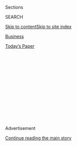 <div id="app">

<div>

<div>

<div>

<div class="NYTAppHideMasthead css-1q2w90k e1suatyy0">

<div class="section css-ui9rw0 e1suatyy2">

<div class="css-eph4ug er09x8g0">

<div class="css-6n7j50">

</div>

<span class="css-1dv1kvn">Sections</span>

<div class="css-10488qs">

<span class="css-1dv1kvn">SEARCH</span>

</div>

[Skip to content](#site-content)[Skip to site
index](#site-index)

</div>

<div id="masthead-section-label" class="css-1wr3we4 eaxe0e00">

[Business](https://www.nytimes3xbfgragh.onion/section/business)

</div>

<div class="css-10698na e1huz5gh0">

</div>

</div>

<div id="masthead-bar-one" class="section hasLinks css-15hmgas e1csuq9d3">

<div class="css-uqyvli e1csuq9d0">

</div>

<div class="css-1uqjmks e1csuq9d1">

</div>

<div class="css-9e9ivx">

[](https://myaccount.nytimes3xbfgragh.onion/auth/login?response_type=cookie&client_id=vi)

</div>

<div class="css-1bvtpon e1csuq9d2">

[Today’s
Paper](https://www.nytimes3xbfgragh.onion/section/todayspaper)

</div>

</div>

</div>

</div>

<div data-aria-hidden="false">

<div id="site-content" data-role="main">

<div>

<div class="css-1aor85t" style="opacity:0.000000001;z-index:-1;visibility:hidden">

<div class="css-1hqnpie">

<div class="css-epjblv">

<span class="css-17xtcya">[Business](/section/business)</span><span class="css-x15j1o">|</span><span class="css-fwqvlz">Samsung
Bribery Scandal Threatens South Korea Success
Story</span>

</div>

<div class="css-k008qs">

<div class="css-1iwv8en">

<span class="css-18z7m18"></span>

<div>

</div>

</div>

<span class="css-1n6z4y">https://nyti.ms/2lHfurJ</span>

<div class="css-1705lsu">

<div class="css-4xjgmj">

<div class="css-4skfbu" data-role="toolbar" data-aria-label="Social Media Share buttons, Save button, and Comments Panel with current comment count" data-testid="share-tools">

  - 
  - 
  - 
  - 
    
    <div class="css-6n7j50">
    
    </div>

  - 

</div>

</div>

</div>

</div>

</div>

</div>

<div class="css-13pd83m">

</div>

<div id="top-wrapper" class="css-1sy8kpn">

<div id="top-slug" class="css-l9onyx">

Advertisement

</div>

[Continue reading the main
story](#after-top)

<div class="ad top-wrapper" style="text-align:center;height:100%;display:block;min-height:250px">

<div id="top" class="place-ad" data-position="top" data-size-key="top">

</div>

</div>

<div id="after-top">

</div>

</div>

<div id="sponsor-wrapper" class="css-1hyfx7x">

<div id="sponsor-slug" class="css-19vbshk">

Supported by

</div>

[Continue reading the main
story](#after-sponsor)

<div id="sponsor" class="ad sponsor-wrapper" style="text-align:center;height:100%;display:block">

</div>

<div id="after-sponsor">

</div>

</div>

<div class="css-1vkm6nb ehdk2mb0">

# Samsung Bribery Scandal Threatens South Korea Success Story

</div>

<div class="css-79elbk" data-testid="photoviewer-wrapper">

<div class="css-z3e15g" data-testid="photoviewer-wrapper-hidden">

</div>

<div class="css-1a48zt4 ehw59r15" data-testid="photoviewer-children">

![<span class="css-16f3y1r e13ogyst0" data-aria-hidden="true">A bus stop
poster illustrating a political scandal in South Korea shows portraits
of Park Geun-hye, top center, South Korea’s president, the subject of
impeachment proceedings; Choi Soon-sil, her jailed confidante, top left;
and Jay Y. Lee, a vice chairman of Samsung, bottom, who was indicted on
a charge of bribery last
week.</span><span class="css-cnj6d5 e1z0qqy90" itemprop="copyrightHolder"><span class="css-1ly73wi e1tej78p0">Credit...</span><span><span>Lee
Jin-Man/Associated
Press</span></span></span>](https://static01.graylady3jvrrxbe.onion/images/2017/03/05/business/05Samsung1/05Samsung1-articleInline.jpg?quality=75&auto=webp&disable=upscale)

</div>

</div>

<div class="css-xt80pu e12qa4dv0">

<div class="css-18e8msd">

<div class="css-vp77d3 epjyd6m0">

<div class="css-1baulvz">

By [<span class="css-1baulvz" itemprop="name">Choe
Sang-Hun</span>](http://www.nytimes3xbfgragh.onion/by/choe-sang-hun) and
[<span class="css-1baulvz last-byline" itemprop="name">Paul
Mozur</span>](https://www.nytimes3xbfgragh.onion/by/paul-mozur)

</div>

</div>

  - March 4,
    2017

  - 
    
    <div class="css-4xjgmj">
    
    <div class="css-d8bdto" data-role="toolbar" data-aria-label="Social Media Share buttons, Save button, and Comments Panel with current comment count" data-testid="share-tools">
    
      - 
      - 
      - 
      - 
        
        <div class="css-6n7j50">
        
        </div>
    
      - 
    
    </div>
    
    </div>

</div>

<div class="css-tk9fsr">

[Leer en
español](https://www.nytimes3xbfgragh.onion/es/2017/03/09/el-escandalo-de-samsung-amenaza-la-narrativa-de-exito-de-corea-del-sur/ "Read in Spanish")

</div>

</div>

<div class="section meteredContent css-1r7ky0e" name="articleBody" itemprop="articleBody">

<div class="css-1fanzo5 StoryBodyCompanionColumn">

<div class="css-53u6y8">

SEOUL, South Korea — Jay Y. Lee, heir to one of the world’s biggest
corporate empires, followed in the footsteps of his prominent father. He
took charge of key businesses. He hobnobbed with his country’s
president. He brought in new ideas.

Then, [like his
father](http://www.nytimes3xbfgragh.onion/2008/04/17/business/worldbusiness/17iht-samsung.4.12107507.html),
he was
[charged](https://www.nytimes3xbfgragh.onion/2017/02/28/world/asia/lee-jae-yong-samsung.html)
with breaking the law.

Mr. Lee, the de facto leader of South Korea’s Samsung Group, was
indicted on a charge of bribery this past week, accused of taking part
in a political scandal that has rocked his home country. The image of a
pillar of industry, [in
handcuffs](https://www.yahoo.com/news/arrested-samsung-heir-appears-handcuffed-questioning-083230348.html),
escorted by the police from jail to meet with prosecutors sent a message
that shocked even a jaded public: South Korea’s postwar economic order
is under threat.

Samsung has experienced this before. Since the 1960s, when the company
was caught smuggling artificial sweetener, its leaders have been in and
out of trouble with minor consequences.
[Twice](http://www.nytimes3xbfgragh.onion/1996/08/27/world/death-sentence-for-ex-president-chun-a-landmark-for-korea.html),
Mr. Lee’s father was [saved from
prison](http://www.nytimes3xbfgragh.onion/2009/12/30/business/global/30samsung.html)
by a South Korean president worried that anything that hurt Samsung
could also hurt an economic machine that lifted millions of people from
the ashes of war.

The thought of Mr. Lee in jail has raised a tantalizing prospect for
many South Koreans: This time could be different.

</div>

</div>

<div class="css-1fanzo5 StoryBodyCompanionColumn">

<div class="css-53u6y8">

South Korea’s political turmoil could usher in a new group of leaders
less inclined to treat its business titans with kid gloves. The public
is [increasingly fed
up](https://www.nytimes3xbfgragh.onion/2016/07/05/business/dealbook/south-korea-targets-executives-pressed-by-an-angry-public.html)
with white-collar crime. Further, South Korea’s unique blend of
business, politics and top-down hierarchical management is looking
increasingly untenable in a modern age of innovation, public
dissatisfaction with the old order and cutthroat competition from China
and the rest of the world.

Mr. Lee and key aides are accused of using bribes to cement the family’s
control of the Samsung empire — an accusation that, if proven, would add
to growing public perception that the country’s business elite are in it
only for themselves. The ensuing scandal threatens to topple South
Korea’s government and lead to tougher moves against big business
here.

Prosecutors also indicted a group of executives tasked with cementing
Mr. Lee’s grip over the sprawling empire — a group that critics say
epitomizes where the country’s business culture went wrong.

South Koreans are now coming to grips with a tale of corporate power and
family intrigue. It includes a mysteriously ill patriarch, a
[Rasputin-like](https://www.nytimes3xbfgragh.onion/2016/11/01/world/asia/south-korea-park-geun-hye-choi-soon-sil.html)
confidante of the country’s president, a shadowy Samsung office that has
disappeared and reappeared before, and an alleged bribe in the form of a
horse.

But it also includes the growing realization that, to compete, Samsung
and South Korea as a whole will have to take a hard look at the way they
do business.

</div>

</div>

<div class="css-1fanzo5 StoryBodyCompanionColumn">

<div class="css-53u6y8">

“We should not miss this opportunity to cut the corrupt ties between
politics and businesses,” said [Moon
Jae-in](https://www.nytimes3xbfgragh.onion/2016/12/09/world/asia/south-korea-who-could-replace-park.html),
a lawmaker and opposition leader who is the favorite to become South
Korea’s next president. “Only when Samsung repents its collusion with
politics and its anti-market activities, like seeking political favors,
can it become stronger.”

## Rise of an Empire

Like its home country, Samsung is a giant in transition. The
conglomerate is one of the world’s top sellers of televisions and
smartphones, a key supplier for the innards of Apple’s iPhones, and the
maker of products as varied as cargo ships and credit cards. Its many
companies posted estimated combined sales of $262 billion. By itself, it
accounts for one-fifth of its home country’s exports.

All of that is under pressure. The infamous
[failure](https://www.nytimes3xbfgragh.onion/2016/10/12/business/international/samsung-galaxy-note7-terminated.html)
of its [fire-prone Galaxy Note 7
smartphone](https://www.nytimes3xbfgragh.onion/2017/01/23/business/samsung-galaxy-note7-fires.html)
tarnished its name. Chinese
[rivals](https://www.nytimes3xbfgragh.onion/2016/10/19/business/samsung-galaxy-note7-china-test.html)
are making cheaper — and increasingly sophisticated — phones,
televisions and appliances. Its shipbuilding business is [shedding
jobs](http://english.yonhapnews.co.kr/news/2017/01/12/0200000000AEN20170112002500320.html).
China’s government is investing lavishly to build out rival makers of
microchips and memory. The scandal will delay long-term efforts to
address these
problems.

</div>

</div>

<div style="max-width:100%;margin:0 auto">

<div class="css-17dprlf" data-id="100000004968902" data-slug="samsung-chaebols" style="max-width:600px">

</div>

</div>

<div class="css-1fanzo5 StoryBodyCompanionColumn">

<div class="css-53u6y8">

Mr. Lee still may emerge unscathed. He argues that he didn’t commit
bribery and that, instead, he is the victim of extortion. Samsung said
in a statement that it neither paid bribes nor sought favors, and said
the truth would come to light in court.

But Mr. Lee’s troubles — he was arrested, unprecedented for the leader
of South Korea’s largest company, before he was indicted — were a jolt
to those who assumed Samsung could once again turn to its political ties
for help.

Samsung, which means “three stars” in Korean, has long prospered from
politics. Founded by a grandfather of Mr. Lee as a small fish and
produce trader in 1938, it branched out into new businesses after the
Korean War, including textiles, sugar and alcohol — and later, in 1969,
electronics.

</div>

</div>

<div class="css-1fanzo5 StoryBodyCompanionColumn">

<div class="css-53u6y8">

The expansion was, in many respects, funded by the government. Its
military dictator, [Park
Chung-hee](http://www.nytimes3xbfgragh.onion/1995/11/24/world/ruthless-ex-dictator-getting-credit-for-south-korea-s-rise.html),
wanted to transform South Korea into a country that made what it needed
and exported the rest. At the same time, Mr. Park and his successors
faced pressure from the country’s struggling populace to get tough on
businesses that were seen as profiting from the government’s efforts to
kick-start the economy.

The two sides struck a compromise. Mr. Park allowed Mr. Lee’s
grandfather and other business leaders to keep their wealth. In return,
he urged them to invest in the country’s economic development and to
back his push to make South Korea an export powerhouse. To help, he
plied them with cheap bank loans, beneficial “buy Korea” policies and
other inducements.

This business-government partnership helped wealthy business leaders and
their families squeeze out smaller businesses and international
competitors. Those groups came to be known as
[chaebol](https://www.nytimes3xbfgragh.onion/2017/02/17/business/south-korea-chaebol-samsung.html),
or “rich clan” in Korean, and they dominate South Korea’s economic life
to this day. The nation’s top 10 chaebol generate combined annual
revenue equivalent to 80 percent of South Korea’s total economic output,
according to analyst estimates.

“To South Koreans, chaebol have two faces,” said Kim Sang-jo, an
economist at Hansung University in Seoul and an authority on Samsung.
“On one hand, chaebol symbolize corrupt ties between business and
politics, so people call for reforming chaebol. On the other hand, the
economy is so heavily dependent on chaebol that people fear that shaking
them too much might make them collapse.”

“South Korean people,” he added, “have never had a chance to learn how a
modern globalized company should be run.”

Jay Y. Lee’s father, Lee Kun-hee, became Samsung’s chairman after his
father, Lee Byung-chull, [died
in 1987](http://www.nytimes3xbfgragh.onion/1987/11/20/obituaries/lee-byung-chull-77-industrialist-of-korea.html).
He faced an immediate challenge: South Korea’s economy had become one of
the most successful in Asia, but abroad its products were seen as cheap
and unreliable.

In a move that is now part of Samsung’s internal lore, Lee Kun-hee told
his (mostly male) executives to “change everything except your wife and
kids” and worked to improve Samsung’s quality. He brought in foreign
experts. When one batch of phones turned out to be defective, in 1995,
he gathered thousands of them into a pile at one of Samsung’s factories
and set them on fire. The effort worked. Today Samsung is one of a very
few electronics makers to command premium prices for its high-end
televisions, smartphones and kitchen appliances.

</div>

</div>

<div class="css-1fanzo5 StoryBodyCompanionColumn">

<div class="css-53u6y8">

But Samsung also found itself repeatedly entangled in some of South
Korea’s biggest corruption scandals. Lee Kun-hee was twice convicted,
first of bribery and then of tax evasion. Each time, he received a
suspended prison term and was later pardoned by the president.

In 2014, Lee Kun-hee [had a heart
attack](https://www.nytimes3xbfgragh.onion/2014/05/12/business/international/samsungs-chairman-has-surgery-after-heart-attack.html)
and disappeared from public view. Samsung has said he is incapacitated,
but it hasn’t released details. Still, thanks to a powerful group of
executives and advisers, the Lee family’s grip on Samsung remained
unchallenged.

</div>

</div>

<div class="css-79elbk" data-testid="photoviewer-wrapper">

<div class="css-z3e15g" data-testid="photoviewer-wrapper-hidden">

</div>

<div class="css-1a48zt4 ehw59r15" data-testid="photoviewer-children">

![<span class="css-16f3y1r e13ogyst0" data-aria-hidden="true">Jay Y.
Lee, a vice chairman of Samsung and de facto chairman of the company,
arriving for questioning last month at the office of a special
prosecutor investigating a corruption scandal in
Seoul.</span><span class="css-cnj6d5 e1z0qqy90" itemprop="copyrightHolder"><span class="css-1ly73wi e1tej78p0">Credit...</span><span>Jung
Yeon-Je/Agence France-Presse — Getty
Images</span></span>](https://static01.graylady3jvrrxbe.onion/images/2017/03/05/business/05SAMSUNG2/05SAMSUNG2-articleInline.jpg?quality=75&auto=webp&disable=upscale)

</div>

</div>

<div class="css-1fanzo5 StoryBodyCompanionColumn">

<div class="css-53u6y8">

## A New Generation

When Lee Kun-hee’s son, Jay Y. Lee, now 48, took effective reins of the
family empire, he didn’t do it alone.

The Lee family’s ownership in the various Samsung companies isn’t clear
because many are not publicly traded, but it is widely believed to hold
only small minority stakes. Instead, it controls the companies through
loyal executives, as well as through interlocking contracts and
shareholdings between the companies and other shadowy links.

At Samsung, some of the most loyal executives staffed the corporate
strategy office. The office linked Samsung’s chairman with a host of
professional executives who run dozens of individual Samsung
subsidiaries, which together now employ a half-million people globally.
But the office had a less publicized role: It worked to enable the Lee
family to pull off the dynastic transfer of control over Samsung’s
management.

Mr. Lee, polite and casual where his father could be remote and distant,
by title a Samsung vice chairman, had the appearance of a with-it
executive who wanted to bring Samsung into the modern era. Though
Samsung’s electronics arm made cutting-edge hardware, it was largely
missing out on the boom in mobile apps and online services. He also
believed that Samsung’s strict corporate culture was holding back
innovation.

</div>

</div>

<div class="css-1fanzo5 StoryBodyCompanionColumn">

<div class="css-53u6y8">

In a few ways, under Mr. Lee, Samsung began to loosen up. He began a
campaign to discourage managers from using harsh language with
underlings, a common occurrence in South Korean offices. He also pledged
to cut meetings and office hours, encouraged workers to challenge their
bosses, and barred employees from using hierarchical titles in
addressing one another — a norm in the South Korean corporate world. The
initiative, heavily touted by the company, was called Start-Up Samsung.

But critics still saw a top-down approach. For example, the company
announced Start-Up Samsung with a coordinated pledge from top
executives.

Some current and former employees, who spoke on condition of anonymity
for fear of losing their jobs, said pressure from the top has only grown
worse under Mr. Lee. Samsung’s phone business — which was losing market
share [in China and
elsewhere](https://www.nytimes3xbfgragh.onion/2015/04/02/technology/personaltech/with-galaxy-s6-and-s6-edge-samsung-tries-to-regain-its-footing.html)
to cheap and increasingly sophisticated Chinese products made by Huawei
and OnePlus — had made gains against Apple at the top end of the
smartphone market. Hoping to capitalize, Samsung executives rushed to
get its most powerful phone yet, the Galaxy Note 7, on the market before
Apple introduced its new iPhone 7.

The result was disaster. First, a few Note 7 phones [caught
fire](https://www.nytimes3xbfgragh.onion/2016/09/10/technology/samsung-galaxy-consumer-product-safety.html).
Then, after [an embarrassing and costly
recall](https://www.nytimes3xbfgragh.onion/2016/09/03/business/samsung-galaxy-note-battery.html),
some [new versions caught on
fire](https://www.nytimes3xbfgragh.onion/2016/10/11/business/samsung-galaxy-note-fires.html)
too. In an unusual move in the gadget business, Samsung pulled the phone
from the market and canceled it. Kim Sang-jo, the Hansung University
economist, and other outside experts blamed Mr. Lee and the corporate
strategy office for the Note 7 debacle, saying they pushed big goals
without listening to lower-level managers.

At the same time, the corporate strategy office was coming under fire
for another move, a deal that would strengthen the family’s hold on
Samsung — but one that would also engulf it in scandal.

## Turmoil at the Top

Under that office, Samsung pushed a merger of two of its units, Cheil
Industries and Samsung C\&T. Many outside shareholders [opposed the
move](https://www.nytimes3xbfgragh.onion/2015/06/05/business/dealbook/an-activist-investor-takes-aim-at-bid-for-samsung.html),
which would cement Mr. Lee’s control over the whole conglomerate.

The trick was getting government approval — and to win it, prosecutors
say, Mr. Lee and the corporate strategy office broke the law.

</div>

</div>

<div class="css-1fanzo5 StoryBodyCompanionColumn">

<div class="css-53u6y8">

According to prosecutors, Mr. Lee met with South Korea’s president, Park
Geun-hye, three times in an effort to cement the deal and smooth Mr.
Lee’s rise to power. In return, they say, Ms. Park, who has been
impeached, asked Mr. Lee to support two foundations controlled by her
secret confidante, a woman named [Choi
Soon-sil](https://www.nytimes3xbfgragh.onion/2016/10/28/world/asia/south-korea-choi-soon-sil.html).
According to prosecutors, Mr. Lee and members of Samsung’s corporate
strategy office gave foundations and businesses linked to Ms. Choi $38
million. Samsung’s contributions to Ms. Choi included an [$900,000
horse](https://www.washingtonpost.com/world/samsung-scion-to-be-indicted-on-bribery-charges/2017/02/28/b5988fca-863c-4ca7-8b7d-9e105549d9a9_story.html?utm_term=.7eb096d19257)
for her [equestrian
daughter](https://www.nytimes3xbfgragh.onion/2017/01/02/world/asia/south-korea-scandal-choi-soon-sil-daughter.html).

</div>

</div>

<div class="css-79elbk" data-testid="photoviewer-wrapper">

<div class="css-z3e15g" data-testid="photoviewer-wrapper-hidden">

</div>

<div class="css-1a48zt4 ehw59r15" data-testid="photoviewer-children">

<div class="css-1xdhyk6 erfvjey0">

<span class="css-1ly73wi e1tej78p0">Image</span>

<div class="css-zjzyr8">

<div data-testid="lazyimage-container" style="height:266.5964912280702px">

</div>

</div>

</div>

<span class="css-16f3y1r e13ogyst0" data-aria-hidden="true">Lee Kun-hee,
the former Samsung Group chairman and the father of Jay Y. Lee, the
company’s de facto chairman, leaves after his trial for tax evasion at a
Seoul court in 2008. He was handed a suspended three-year jail
term.</span><span class="css-cnj6d5 e1z0qqy90" itemprop="copyrightHolder"><span class="css-1ly73wi e1tej78p0">Credit...</span><span>Jo
Yong-hak/Reuters</span></span>

</div>

</div>

<div class="css-1fanzo5 StoryBodyCompanionColumn">

<div class="css-53u6y8">

The country’s national pension fund, a major shareholder of the two
Samsung companies, [approved the
deal](https://www.nytimes3xbfgragh.onion/2016/12/31/world/asia/south-korea-samsung-merger-moon-hyung-pyo.html).
According to prosecutors, the completed merger increased the stock value
of the Lee family by at least $758 million. The country’s national
pension fund lost at least $123 million on the deal.

In a statement, Samsung said shareholders of both companies approved the
deal before any donations were made. But it also said it introduced
measures to manage donations, including greater public disclosure and
more reviews by executives and directors.

Ms. Choi’s relationship with Ms. Park last year ignited a nationwide
scandal. Ms. Choi, who has no formal government title, was reported to
have been involved with writing Ms. Park’s speeches, choosing top
government officials and even selecting her outfits. As the scandal
spread, the alleged bribes came to the attention of prosecutors.

For many South Koreans, the scandal resonates. Ms. Park, who could soon
be [removed from
office](https://www.nytimes3xbfgragh.onion/2016/12/22/world/asia/south-korea-president-park-impeachment.html),
is the daughter of the dictator who gave Mr. Lee’s family the support to
broaden Samsung into the giant it is today. It also underscores the
perception that today’s chaebol leaders are hurting more than they are
helping the country.

Others have said that the company culture has grown more strict since
Mr. Lee’s father was incapacitated and pressures on the company to
perform well under Mr. Lee grew.

</div>

</div>

<div class="css-1fanzo5 StoryBodyCompanionColumn">

<div class="css-53u6y8">

“They forgot their fathers’ and grandfathers’ entrepreneurship,” said
Mr. Moon, the opposition leader, referring to Mr. Lee and other
third-generation chaebol leaders, “and chose to make easy money.”

Stung by the scandal, Samsung closed the corporate strategy office.
Skeptics point out that Samsung has done that before. Mr. Lee’s father
disbanded the office when he ran into legal trouble, only to
re-establish it under its current name once those troubles blew over.
Its functions may simply migrate to another part of the empire, they
say.

“The mission right now is to save Jay Y. Lee,” said Chang Sea-jin, a
professor at the National University of Singapore. “It’s like ‘Saving
Private Ryan.’”

Samsung said in a statement that its companies would be managed
independently by its chief executives and directors.

But there is reason to believe this time could be different.

Already Mr. Lee has been punished more than his father, who never spent
any time in jail. The case also implicates South Korea’s president,
while approval ratings for her pro-business party have plummeted,
meaning political protection from the top is less likely. And public
anger about collusion between companies and the government has never
been greater, with protests breaking out this year.

It isn’t clear whether somebody else may emerge to lead Samsung. Lee
Boo-jin, Mr. Lee’s sister and the country’s richest woman, runs the
Samsung affiliate Hotel Shilla, which also operates duty-free shops.
With her brother in jail, some analysts speculated that she might try to
increase her profile within the vast corporate empire. But most analysts
say Samsung’s complicated hierarchy is already dominated by executives
loyal to Mr. Lee.

While analysts warn it isn’t likely anything will immediately change,
Samsung is undoubtedly facing a new level of pressure and scrutiny.

</div>

</div>

<div class="css-1fanzo5 StoryBodyCompanionColumn">

<div class="css-53u6y8">

“The thing about Samsung is, it’s a giant wound-up ball of yarn of
cross-holdings,” said Geoffrey Cain, the author of a coming book on
Samsung. “The setup is so complicated that sometimes I wonder if a group
of smart people could find a way to tug at the right connection and find
a way to loosen it up, to unravel it a bit, just to see if they could
pull it away from the company.”

He added, “That’s never happened in Korea before.”

</div>

</div>

</div>

<div>

</div>

<div>

</div>

<div>

</div>

<div>

<div id="bottom-wrapper" class="css-1ede5it">

<div id="bottom-slug" class="css-l9onyx">

Advertisement

</div>

[Continue reading the main
story](#after-bottom)

<div id="bottom" class="ad bottom-wrapper" style="text-align:center;height:100%;display:block;min-height:90px">

</div>

<div id="after-bottom">

</div>

</div>

</div>

</div>

</div>

## Site Index

<div>

</div>

## Site Information Navigation

  - [© <span>2020</span> <span>The New York Times
    Company</span>](https://help.nytimes3xbfgragh.onion/hc/en-us/articles/115014792127-Copyright-notice)

<!-- end list -->

  - [NYTCo](https://www.nytco.com/)
  - [Contact
    Us](https://help.nytimes3xbfgragh.onion/hc/en-us/articles/115015385887-Contact-Us)
  - [Work with us](https://www.nytco.com/careers/)
  - [Advertise](https://nytmediakit.com/)
  - [T Brand Studio](http://www.tbrandstudio.com/)
  - [Your Ad
    Choices](https://www.nytimes3xbfgragh.onion/privacy/cookie-policy#how-do-i-manage-trackers)
  - [Privacy](https://www.nytimes3xbfgragh.onion/privacy)
  - [Terms of
    Service](https://help.nytimes3xbfgragh.onion/hc/en-us/articles/115014893428-Terms-of-service)
  - [Terms of
    Sale](https://help.nytimes3xbfgragh.onion/hc/en-us/articles/115014893968-Terms-of-sale)
  - [Site
    Map](https://spiderbites.nytimes3xbfgragh.onion)
  - [Help](https://help.nytimes3xbfgragh.onion/hc/en-us)
  - [Subscriptions](https://www.nytimes3xbfgragh.onion/subscription?campaignId=37WXW)

</div>

</div>

</div>

</div>
